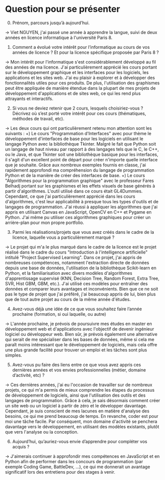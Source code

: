 
# Question pour se présenter


0. Prénom, parcours jusqu’à aujourd’hui.

-> Viet NGUYEN, j'ai passé une année à apprendre la langue, suivi de deux années en licence informatique à l'université Paris 8.





1. Comment a évolué votre intérêt pour l’informatique au cours de vos années de licence ? 
Et pour la licence spécifique proposée par Paris 8 ?

-> Mon intérêt pour l'informatique s'est considérablement développé au fil des années de ma licence. 
J'ai particulièrement apprécié les cours portant sur le développement graphique et les interfaces pour les logiciels, les applications et les sites web. 
J'ai eu plaisir à explorer et à développer des fonctionnalités utiles pour ces produits. 
De plus, l'utilisation des graphismes peut être appliquée de manière étendue dans la plupart de mes projets de développement d'applications et de sites web, 
ce qui les rend plus attrayants et interactifs.





2. Si vous ne deviez retenir que 2 cours, lesquels choisiriez-vous ? 
Décrivez où s’est porté votre intérêt pour ces cours (thématiques, méthodes de travail, etc).

-> Les deux cours qui ont particulièrement retenu mon attention sont les suivants :
+)   Le cours "Programmation d'Interfaces" avec pour thème le développement d'interfaces de base pour les logiciels en utilisant le langage Python avec la bibliothèque Tkinter. 
Malgré le fait que Python soit un langage de haut niveau par rapport à des langages tels que le C, le C++, ou le Java, et que Tkinter soit une bibliothèque basique pour les interfaces, 
il s'agit d'un excellent point de départ pour créer n'importe quelle interface que je souhaite. 
Grâce aux nombreux exemples fournis en classe, j'ai rapidement approfondi ma compréhension du langage de programmation Python et de la manière de créer des interfaces de base.
+)    Le cours "Algorithmes pour la programmation graphique" avec le professeur Fares Belhadj portant sur les graphismes et les effets visuels de base générés à partir d'algorithmes. 
L'outil utilisé dans ce cours était GL4Dummies. 
Cependant, ce que j'ai particulièrement apprécié dans les cours d'algorithmes, c'est leur applicabilité à presque tous les types d'outils et de langages de programmation. 
J'ai réussi à appliquer les algorithmes que j'ai appris en utilisant Canvas en JavaScript, OpenCV en C++ et Pygame en Python. 
J'ai même pu utiliser ces algorithmes graphiques pour créer un arrière-plan pour mon propre portfolio.






3. Parmi les réalisations/projets que vous avez créés dans le cadre de la licence, laquelle vous a particulièrement marqué ?

-> Le projet qui m'a le plus marqué dans le cadre de la licence est le projet réalisé dans le cadre du cours "Introduction à l'intelligence artificielle" intitulé "Project Supervised Learning". 
Dans ce projet, j'ai appris de nombreuses compétences, notamment l'extraction directe de données depuis une base de données, l'utilisation de la bibliothèque Scikit-learn en Python, 
et la familiarisation avec divers modèles d'algorithmes d'apprentissage supervisé (KNN, Decision Tree, Random Forest, Extra Tree, SVR, Hist GBM, GBM, etc.). 
J'ai utilisé ces modèles pour entraîner des données et comparer leurs avantages et inconvénients. 
Bien que ce ne soit pas le type de projet que j'ai préféré, j'ai beaucoup appris de lui, bien plus que de tout autre projet au cours de la même année d'études.






4. Avez-vous déjà une idée de ce que vous souhaitez faire l’année prochaine (formation, si oui laquelle, ou autre)

-> L'année prochaine, je prévois de poursuivre mes études en master en développement web et d'applications avec l'objectif de devenir ingénieur logiciel ou développeur web. 
Bien sûr, je prévois également une alternative qui serait de me spécialiser dans les bases de données, même si cela me paraît moins intéressant que le développement de logiciels, 
mais cela offre une plus grande facilité pour trouver un emploi et les tâches sont plus simples.





5. Avez-vous pu faire des liens entre ce que vous avez appris ces dernières années et vos envies professionnelles (métier, domaine d’activité, etc) ?

-> Ces dernières années, j'ai eu l'occasion de travailler sur de nombreux projets, ce qui m'a permis de mieux comprendre les étapes du processus de développement de logiciels, 
ainsi que l'utilisation des outils et des langages de programmation. 
Grâce à cela, je sais désormais comment créer un site web ou un logiciel à partir de zéro et le développer davantage. 
Cependant, je suis conscient de mes lacunes en matière d'analyse des besoins, ce qui me prend beaucoup de temps. 
En revanche, coder est pour moi une tâche facile. 
Par conséquent, mon domaine d'activité se penchera davantage vers le développement, en utilisant des modèles existants, plutôt que vers l'analyse ou la conception.





6. Aujourd’hui, qu’auriez-vous envie d’apprendre pour compléter vos acquis ?

-> J'aimerais continuer à approfondir mes compétences en JavaScript et en Python afin de performer dans les concours de programmation (par exemple Coding Game, BattleDev, ...), 
ce qui me donnerait un avantage significatif lors des entretiens pour des stages à venir.

